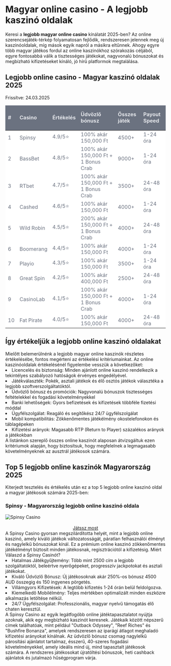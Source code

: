 <h1>Magyar online casino - A legjobb kaszinó oldalak</h1>
Keresi a <strong>legjobb magyar online casino</strong> kínálatát 2025-ben? Az online szerencsejáték-térkép folyamatosan fejlődik, rendszeresen jelennek meg új kaszinóoldalak, míg mások egyik napról a másikra eltűnnek. Ahogy egyre több magyar játékos fordul az online kaszinókhoz szórakozás céljából, egyre fontosabbá válik a tisztességes játékokat, nagyvonalú bónuszokat és megbízható kifizetéseket kínáló, jó hírű platformok megtalálása.
<h2>Legjobb online casino - Magyar kaszinó oldalak 2025</h2>
Frissítve: <time datetime="2025-03-24T12:24:23+01:00">24.03.2025</time>
<div class="relative overflow-hidden shadow-md rounded-lg">
    <table class="table-fixed w-full text-left">
        <thead class="uppercase bg-[#6b7280] text-[#e5e7eb]" style="background-color: #6b7280; color: #e5e7eb;">
            <tr>
                <td contenteditable="true" class="py-0 border border-gray-200 text-center  p-4"><b>#</b>
                </td>
                <td contenteditable="true" class="py-0 border border-gray-200 text-center  p-4"><b>Casino</b>
                </td>
                <td contenteditable="true" class="py-0 border border-gray-200 text-center  p-4">
                    <p><b>Értékelés</b>
                    </p>
                </td>
                <td contenteditable="true" class="py-0 border border-gray-200 text-center  p-4">
                    <p><b>Üdvözlő bónusz</b>
                    </p>
                </td>
                <td contenteditable="true" class="py-0 border border-gray-200 text-center  p-4"><b>Összes játék</b>
                </td>
                <td contenteditable="true" class="py-0 border border-gray-200 text-center  p-4"><b>Payout Speed</b>
                </td>
            </tr>
        </thead>
        <tbody class="bg-white text-gray-500 bg-[#FFFFFF] text-[#6b7280]" style="background-color: #FFFFFF; color: #6b7280;">
            <tr class=" py-0">
                <td contenteditable="true" class=" py-0 border border-gray-200 text-center  p-4">1</td>
                <td contenteditable="true" class=" py-0 border border-gray-200 text-center  p-4">Spinsy</td>
                <td contenteditable="true" class=" py-0 border border-gray-200 text-center  p-4">4.9/5⭐</td>
                <td contenteditable="true" class=" py-0 border border-gray-200 text-center  p-4">100% akár 150,000 Ft</td>
                <td contenteditable="true" class=" py-0 border border-gray-200 text-center  p-4">4500+</td>
                <td contenteditable="true" class=" py-0 border border-gray-200 text-center  p-4">1-24 óra</td>
            </tr>
            <tr class=" py-0">
                <td contenteditable="true" class=" py-0 border border-gray-200 text-center  p-4">2</td>
                <td contenteditable="true" class=" py-0 border border-gray-200 text-center  p-4">BassBet</td>
                <td contenteditable="true" class=" py-0 border border-gray-200 text-center  p-4">4.8/5⭐</td>
                <td contenteditable="true" class=" py-0 border border-gray-200 text-center  p-4">100% akár 150,000 Ft + 1 Bonus Crab</td>
                <td contenteditable="true" class=" py-0 border border-gray-200 text-center  p-4">9000+</td>
                <td contenteditable="true" class=" py-0 border border-gray-200 text-center  p-4">1-24 óra</td>
            </tr>
            <tr class=" py-0">
                <td contenteditable="true" class=" py-0 border border-gray-200 text-center  p-4">3</td>
                <td contenteditable="true" class=" py-0 border border-gray-200 text-center  p-4">RTbet</td>
                <td contenteditable="true" class=" py-0 border border-gray-200 text-center  p-4">4.7/5⭐</td>
                <td contenteditable="true" class=" py-0 border border-gray-200 text-center  p-4">100% akár 150,000 Ft + 1 Bonus Crab</td>
                <td contenteditable="true" class=" py-0 border border-gray-200 text-center  p-4">3500+</td>
                <td contenteditable="true" class=" py-0 border border-gray-200 text-center  p-4">24-48 óra</td>
            </tr>
            <tr class=" py-0">
                <td contenteditable="true" class=" py-0 border border-gray-200 text-center  p-4">4</td>
                <td contenteditable="true" class=" py-0 border border-gray-200 text-center  p-4">Cashed</td>
                <td contenteditable="true" class=" py-0 border border-gray-200 text-center  p-4">4.6/5⭐</td>
                <td contenteditable="true" class=" py-0 border border-gray-200 text-center  p-4">100% akár 150,000 Ft</td>
                <td contenteditable="true" class=" py-0 border border-gray-200 text-center  p-4">4000+</td>
                <td contenteditable="true" class=" py-0 border border-gray-200 text-center  p-4">1-24 óra</td>
            </tr>
            <tr class=" py-0">
                <td contenteditable="true" class=" py-0 border border-gray-200 text-center  p-4">5</td>
                <td contenteditable="true" class=" py-0 border border-gray-200 text-center  p-4">Wild Robin</td>
                <td contenteditable="true" class=" py-0 border border-gray-200 text-center  p-4">4.5/5⭐</td>
                <td contenteditable="true" class=" py-0 border border-gray-200 text-center  p-4">200% akár 150,000 Ft + 1 Bonus Crab</td>
                <td contenteditable="true" class=" py-0 border border-gray-200 text-center  p-4">4000+</td>
                <td contenteditable="true" class=" py-0 border border-gray-200 text-center  p-4">24-48 óra</td>
            </tr>
            <tr class=" py-0">
                <td contenteditable="true" class=" py-0 border border-gray-200 text-center  p-4">6</td>
                <td contenteditable="true" class=" py-0 border border-gray-200 text-center  p-4">Boomerang</td>
                <td contenteditable="true" class=" py-0 border border-gray-200 text-center  p-4">4.4/5⭐</td>
                <td contenteditable="true" class=" py-0 border border-gray-200 text-center  p-4">100% akár 150,000 Ft</td>
                <td contenteditable="true" class=" py-0 border border-gray-200 text-center  p-4">4000+</td>
                <td contenteditable="true" class=" py-0 border border-gray-200 text-center  p-4">1-24 óra</td>
            </tr>
            <tr class=" py-0">
                <td contenteditable="true" class=" py-0 border border-gray-200 text-center  p-4">7</td>
                <td contenteditable="true" class=" py-0 border border-gray-200 text-center  p-4">Playio</td>
                <td contenteditable="true" class=" py-0 border border-gray-200 text-center  p-4">4.3/5⭐</td>
                <td contenteditable="true" class=" py-0 border border-gray-200 text-center  p-4">100% akár 150,000 Ft</td>
                <td contenteditable="true" class=" py-0 border border-gray-200 text-center  p-4">3500+</td>
                <td contenteditable="true" class=" py-0 border border-gray-200 text-center  p-4">1-24 óra</td>
            </tr>
            <tr class=" py-0">
                <td contenteditable="true" class=" py-0 border border-gray-200 text-center  p-4">8</td>
                <td contenteditable="true" class=" py-0 border border-gray-200 text-center  p-4">Great Spin</td>
                <td contenteditable="true" class=" py-0 border border-gray-200 text-center  p-4">4.2/5⭐</td>
                <td contenteditable="true" class=" py-0 border border-gray-200 text-center  p-4">100% akár 400,000 Ft</td>
                <td contenteditable="true" class=" py-0 border border-gray-200 text-center  p-4">2500+</td>
                <td contenteditable="true" class=" py-0 border border-gray-200 text-center  p-4">24-48 óra</td>
            </tr>
            <tr class=" py-0">
                <td contenteditable="true" class=" py-0 border border-gray-200 text-center  p-4">9</td>
                <td contenteditable="true" class=" py-0 border border-gray-200 text-center  p-4">CasinoLab</td>
                <td contenteditable="true" class=" py-0 border border-gray-200 text-center  p-4">4.1/5⭐</td>
                <td contenteditable="true" class=" py-0 border border-gray-200 text-center  p-4">100% akár 150,000 Ft + 1 Bonus Crab</td>
                <td contenteditable="true" class=" py-0 border border-gray-200 text-center  p-4">4000+</td>
                <td contenteditable="true" class=" py-0 border border-gray-200 text-center  p-4">1-24 óra</td>
            </tr>
            <tr class=" py-0">
                <td contenteditable="true" class=" py-0 border border-gray-200 text-center  p-4">10</td>
                <td contenteditable="true" class=" py-0 border border-gray-200 text-center  p-4">Fat Pirate</td>
                <td contenteditable="true" class=" py-0 border border-gray-200 text-center  p-4">4.0/5⭐</td>
                <td contenteditable="true" class=" py-0 border border-gray-200 text-center  p-4">100% akár 150,000 Ft</td>
                <td contenteditable="true" class=" py-0 border border-gray-200 text-center  p-4">4000+</td>
                <td contenteditable="true" class=" py-0 border border-gray-200 text-center  p-4">24-48 óra</td>
            </tr>
        </tbody>
    </table>
</div>
<h2>Így értékeljük a legjobb online kaszinó oldalakat</h2>
Mielőtt belemerülnénk a legjobb magyar online kaszinók részletes értékelésébe, fontos megérteni az értékelési kritériumainkat. Az online kaszinóoldalak értékelésénél figyelembe vesszük a következőket:
<li>Licencelés és biztonság: Minden ajánlott online kaszinó rendelkezik a tekintélyes szabályozó hatóságok érvényes engedélyével.</li>
<li>Játékválaszték: Pokék, asztali játékok és élő osztós játékok választéka a legjobb szoftverszolgáltatóktól.</li>
<li>Üdvözlő bónusz és promóciók: Nagyvonalú bónuszok tisztességes feltételekkel és fogadási követelményekkel</li>
<li>Banki lehetőségek: Gyors befizetések és kifizetések többféle fizetési móddal</li>
<li>Ügyfélszolgálat: Reagáló és segítőkész 24/7 ügyfélszolgálat</li>
<li>Mobil kompatibilitás: Zökkenőmentes játékélmény okostelefonokon és táblagépeken</li>
<li>Kifizetési arányok: Magasabb RTP (Return to Player) százalékos arányok a játékokban</li>
A listánkon szereplő összes online kaszinót alaposan átvizsgáltuk ezen kritériumok alapján, hogy biztosítsuk, hogy megfelelnek a legmagasabb követelményeknek az ausztrál játékosok számára.
<h2>Top 5 legjobb online kaszinók Magyarország 2025</h2>
Kiterjedt tesztelés és értékelés után ez a top 5 legjobb online kaszinó oldal a magyar játékosok számára 2025-ben:
<h3>Spinsy - Magyarország legjobb online kaszinó oldala</h3>
<img src="https://github.com/user-attachments/assets/8115e6f1-034c-4b17-a1fb-4031f94f89dd" alt="Spinsy Casino" style="max-width: 100%;"></a>
<br></br>
<center><a href="https://example.com">Játssz most</a></center>
A Spinsy Casino gyorsan megszilárdította helyét, mint a legjobb online kaszinó, amely kiváló játékok változatosságát, páratlan felhasználói élményt és nagylelkű bónuszokat kínál. Ez a prémium online kaszinó zökkenőmentes játékélményt biztosít minden játékosnak, regisztrációtól a kifizetésig.
Miért Válaszd a Spinsy Casinót?
<li>Hatalmas Játékgyűjtemény: Több mint 2500 cím a legjobb szolgáltatóktól, beleértve nyerőgépeket, progresszív jackpotokat és asztali játékokat.</li>
<li>Kiváló Üdvözlő Bónusz: Új játékosoknak akár 250%-os bónusz 4500 AUD összegig és 150 ingyenes pörgetés.</li>
<li>Villámgyors Kifizetések: A legtöbb kifizetés 1-24 órán belül feldolgozva.</li>
<li>Kiemelkedő Mobilélmény: Teljes mértékben optimalizált minden eszközre alkalmazás letöltése nélkül.</li>
<li>24/7 Ügyfélszolgálat: Professzionális, magyar nyelvű támogatás élő chaten keresztül.</li>
A Spinsy Casino az egyik legátfogóbb online játéktapasztalatot nyújtja azoknak, akik egy megbízható kaszinót keresnek. Játékaik között népszerű címek találhatóak, mint például "Outback Odyssey", "Reef Riches" és "Bushfire Bonanza", amelyek rendszeresen az iparági átlagot meghaladó kifizetési arányokat kínálnak.
Az üdvözlő bónusz csomag nagylelkű párosítási ajánlatot tartalmaz, ésszerű, 40-szeres fogadási követelményekkel, amely ideális mind új, mind tapasztalt játékosok számára. A rendszeres játékosokat újratöltési bónuszok, heti cashback ajánlatok és jutalmazó hűségprogram várja.
